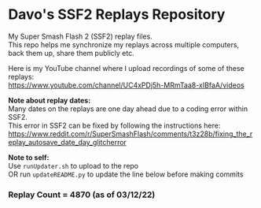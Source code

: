# Davo's SSF2 Replays Repository
My Super Smash Flash 2 (SSF2) replay files.
<br />This repo helps me synchronize my replays across multiple computers, back them up, share them publicly etc.

Here is my YouTube channel where I upload recordings of some of these replays:
<br />https://www.youtube.com/channel/UC4xPDj5h-MRmTaa8-xIBfaA/videos

**Note about replay dates:**
<br /> Many dates on the replays are one day ahead due to a coding error within SSF2.
<br /> This error in SSF2 can be fixed by following the instructions here: 
<br /> https://www.reddit.com/r/SuperSmashFlash/comments/t3z28b/fixing_the_replay_autosave_date_day_glitcherror

**Note to self:**
<br /> Use `runUpdater.sh` to upload to the repo
<br /> OR run `updateREADME.py` to update the line below before making commits

### Replay Count = 4870 (as of 03/12/22)